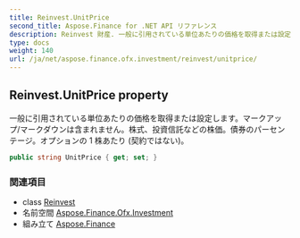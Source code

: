```yaml
---
title: Reinvest.UnitPrice
second_title: Aspose.Finance for .NET API リファレンス
description: Reinvest 財産. 一般に引用されている単位あたりの価格を取得または設定しますマークアップ/マークダウンは含まれません株式投資信託などの株価債券のパーセンテージオプションの 1 株あたり 契約ではない
type: docs
weight: 140
url: /ja/net/aspose.finance.ofx.investment/reinvest/unitprice/
---
```

## Reinvest.UnitPrice property

一般に引用されている単位あたりの価格を取得または設定します。マークアップ/マークダウンは含まれません。株式、投資信託などの株価。債券のパーセンテージ。オプションの 1 株あたり (契約ではない)。

```csharp
public string UnitPrice { get; set; }
```

### 関連項目

* class [Reinvest](../)
* 名前空間 [Aspose.Finance.Ofx.Investment](../../reinvest/)
* 組み立て [Aspose.Finance](../../../)


